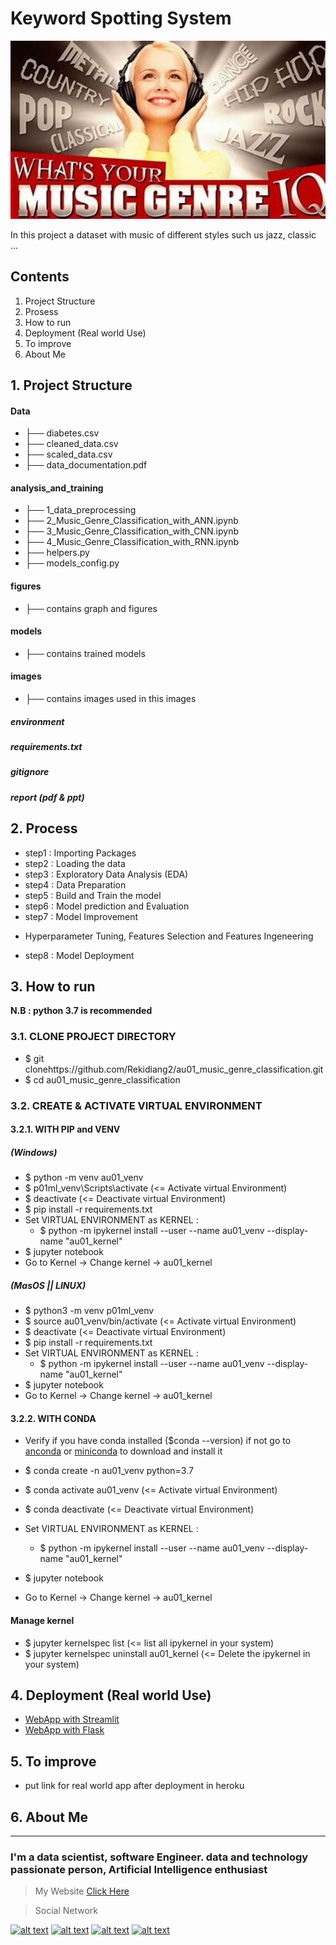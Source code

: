 # Keyword Spotting System


<img src="./images/cover.png" width="1000" alt="photo cover" />


In this project  a dataset with music of different styles such us jazz, classic ... 

## Contents

1. Project Structure
2. Prosess
3. How to run
4. Deployment (Real world Use)
5. To improve
6. About Me

## 1. Project Structure

#### Data
* ├── diabetes.csv
* ├── cleaned_data.csv
* ├── scaled_data.csv
* ├── data_documentation.pdf
#### analysis_and_training
* ├── 1_data_preprocessing
* ├── 2_Music_Genre_Classification_with_ANN.ipynb
* ├── 3_Music_Genre_Classification_with_CNN.ipynb
* ├── 4_Music_Genre_Classification_with_RNN.ipynb
* ├── helpers.py
* ├── models_config.py
#### figures
* ├── contains graph and figures
#### models
* ├── contains trained models
#### images
* ├── contains images used in this images


##### environment
##### requirements.txt
##### gitignore
##### report (pdf & ppt)

## 2. Process

* step1 :  Importing Packages
* step2 :  Loading the data
* step3 : Exploratory Data Analysis (EDA)
* step4 : Data Preparation
* step5 : Build and Train the model
* step6 : Model prediction and Evaluation
* step7 : Model Improvement
 + Hyperparameter Tuning, Features Selection and Features Ingeneering
* step8 : Model Deployment

## 3. How to run

**N.B : python 3.7 is recommended**

### 3.1. CLONE PROJECT DIRECTORY

+ $ git clonehttps://github.com/Rekidiang2/au01_music_genre_classification.git
+ $ cd au01_music_genre_classification

### 3.2. CREATE & ACTIVATE VIRTUAL ENVIRONMENT

#### 3.2.1. WITH PIP and VENV

##### (Windows) 
+ $ python -m venv au01_venv 
+ $ p01ml_venv\Scripts\activate (<= Activate virtual Environment)
+ $ deactivate (<= Deactivate virtual Environment)
+ $ pip install -r requirements.txt
+ Set  VIRTUAL ENVIRONMENT as KERNEL : 
  +  $ python -m ipykernel install --user --name au01_venv --display-name "au01_kernel"
+ $ jupyter notebook
+ Go to Kernel -> Change kernel -> au01_kernel

##### (MasOS || LINUX)
+ $ python3 -m venv p01ml_venv 
+ $ source au01_venv/bin/activate (<= Activate virtual Environment)  
+ $ deactivate (<= Deactivate virtual Environment)
+ $ pip install -r requirements.txt
+ Set  VIRTUAL ENVIRONMENT as KERNEL : 
  +  $ python -m ipykernel install --user --name au01_venv --display-name "au01_kernel"
+ $ jupyter notebook
+ Go to Kernel -> Change kernel -> au01_kernel


#### 3.2.2. WITH CONDA

+ Verify if you have conda installed ($conda --version) if not go to [anconda](https://www.anaconda.com/products/individual) or [miniconda](https://docs.conda.io/en/latest/miniconda.html) to download and install it

+ $ conda create -n au01_venv python=3.7
+ $ conda activate au01_venv (<= Activate virtual Environment)
+ $ conda deactivate  (<= Deactivate virtual Environment)
+ Set  VIRTUAL ENVIRONMENT as KERNEL : 
  +  $ python -m ipykernel install --user --name au01_venv --display-name "au01_kernel"
+ $ jupyter notebook
+ Go to Kernel -> Change kernel -> au01_kernel


#### Manage kernel
+ $ jupyter kernelspec list (<= list all ipykernel in your system)
+ $ jupyter kernelspec uninstall au01_kernel (<= Delete the ipykernel in your system)

## 4. Deployment (Real world Use)

+ [WebApp with Streamlit]()
+ [WebApp with Flask]()


## 5. To improve

+ put link for real world app after deployment in heroku

## 6. About Me
___

### I'm a data scientist, software Engineer. data and technology passionate person, Artificial Intelligence enthusiast 

> My Website [Click Here](https://rekidiangdata-s.github.io/kiesediangebeni/)

> Social Network

[![alt text][1.1]][1]
[![alt text][2.1]][2]
[![alt text][3.1]][3]
[![alt text][4.1]][4]

[1.1]: https://i.imgur.com/oFsAcMx.png (facebook icon with padding)
[2.1]: https://i.imgur.com/YCdR3o9.png (twitter icon with padding)
[3.1]: https://i.imgur.com/5BWvIrF.png (github icon with padding)
[4.1]: https://i.imgur.com/UA7Oh6z.png (medium icon with padding)

[1]: http://www.facebook.com/reagan.kiese.37
[2]: https://twitter.com/ReaganKiese
[3]: https://github.com/RekidiangData-S
[4]: https://medium.com/@rkddatas

